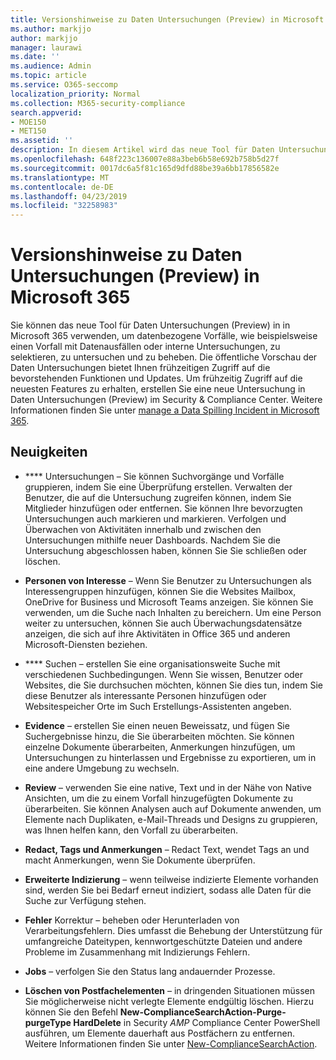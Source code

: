 ```yaml
---
title: Versionshinweise zu Daten Untersuchungen (Preview) in Microsoft 365
ms.author: markjjo
author: markjjo
manager: laurawi
ms.date: ''
ms.audience: Admin
ms.topic: article
ms.service: O365-seccomp
localization_priority: Normal
ms.collection: M365-security-compliance
search.appverid:
- MOE150
- MET150
ms.assetid: ''
description: In diesem Artikel wird das neue Tool für Daten Untersuchungen (Preview) in Microsoft 365 beschrieben.
ms.openlocfilehash: 648f223c136007e88a3beb6b58e692b758b5d27f
ms.sourcegitcommit: 0017dc6a5f81c165d9dfd88be39a6bb17856582e
ms.translationtype: MT
ms.contentlocale: de-DE
ms.lasthandoff: 04/23/2019
ms.locfileid: "32258983"
---
```

# <a name="release-notes-for-data-investigations-preview-in-microsoft-365"></a>Versionshinweise zu Daten Untersuchungen (Preview) in Microsoft 365

Sie können das neue Tool für Daten Untersuchungen (Preview) in in Microsoft 365 verwenden, um datenbezogene Vorfälle, wie beispielsweise einen Vorfall mit Datenausfällen oder interne Untersuchungen, zu selektieren, zu untersuchen und zu beheben. Die öffentliche Vorschau der Daten Untersuchungen bietet Ihnen frühzeitigen Zugriff auf die bevorstehenden Funktionen und Updates. Um frühzeitig Zugriff auf die neuesten Features zu erhalten, erstellen Sie eine neue Untersuchung in Daten Untersuchungen (Preview) im Security & Compliance Center. Weitere Informationen finden Sie unter [manage a Data Spilling Incident in Microsoft 365](manage-data-spillage-incidents.md).

## <a name="whats-new"></a>Neuigkeiten 

- **** Untersuchungen – Sie können Suchvorgänge und Vorfälle gruppieren, indem Sie eine Überprüfung erstellen. Verwalten der Benutzer, die auf die Untersuchung zugreifen können, indem Sie Mitglieder hinzufügen oder entfernen.  Sie können Ihre bevorzugten Untersuchungen auch markieren und markieren. Verfolgen und Überwachen von Aktivitäten innerhalb und zwischen den Untersuchungen mithilfe neuer Dashboards. Nachdem Sie die Untersuchung abgeschlossen haben, können Sie Sie schließen oder löschen.

- **Personen von Interesse** – Wenn Sie Benutzer zu Untersuchungen als Interessengruppen hinzufügen, können Sie die Websites Mailbox, OneDrive for Business und Microsoft Teams anzeigen. Sie können Sie verwenden, um die Suche nach Inhalten zu bereichern. Um eine Person weiter zu untersuchen, können Sie auch Überwachungsdatensätze anzeigen, die sich auf ihre Aktivitäten in Office 365 und anderen Microsoft-Diensten beziehen.

- **** Suchen – erstellen Sie eine organisationsweite Suche mit verschiedenen Suchbedingungen. Wenn Sie wissen, Benutzer oder Websites, die Sie durchsuchen möchten, können Sie dies tun, indem Sie diese Benutzer als interessante Personen hinzufügen oder Websitespeicher Orte im Such Erstellungs-Assistenten angeben. 

- **Evidence** – erstellen Sie einen neuen Beweissatz, und fügen Sie Suchergebnisse hinzu, die Sie überarbeiten möchten. Sie können einzelne Dokumente überarbeiten, Anmerkungen hinzufügen, um Untersuchungen zu hinterlassen und Ergebnisse zu exportieren, um in eine andere Umgebung zu wechseln. 

- **Review** – verwenden Sie eine native, Text und in der Nähe von Native Ansichten, um die zu einem Vorfall hinzugefügten Dokumente zu überarbeiten. Sie können Analysen auch auf Dokumente anwenden, um Elemente nach Duplikaten, e-Mail-Threads und Designs zu gruppieren, was Ihnen helfen kann, den Vorfall zu überarbeiten. 

- **Redact, Tags und Anmerkungen** – Redact Text, wendet Tags an und macht Anmerkungen, wenn Sie Dokumente überprüfen.
  
- **Erweiterte Indizierung** – wenn teilweise indizierte Elemente vorhanden sind, werden Sie bei Bedarf erneut indiziert, sodass alle Daten für die Suche zur Verfügung stehen.

- **Fehler** Korrektur – beheben oder Herunterladen von Verarbeitungsfehlern. Dies umfasst die Behebung der Unterstützung für umfangreiche Dateitypen, kennwortgeschützte Dateien und andere Probleme im Zusammenhang mit Indizierungs Fehlern. 

- **Jobs** – verfolgen Sie den Status lang andauernder Prozesse.

- **Löschen von Postfachelementen** – in dringenden Situationen müssen Sie möglicherweise nicht verlegte Elemente endgültig löschen. Hierzu können Sie den Befehl **New-ComplianceSearchAction-Purge-purgeType HardDelete** in Security _AMP_ Compliance Center PowerShell ausführen, um Elemente dauerhaft aus Postfächern zu entfernen. Weitere Informationen finden Sie unter [New-ComplianceSearchAction](https://docs.microsoft.com/powershell/module/exchange/policy-and-compliance-content-search/new-compliancesearchaction).
